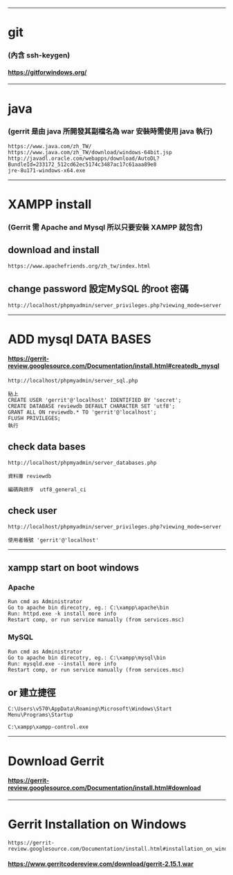 ---------------------

# git 
### (內含 ssh-keygen)

#### https://gitforwindows.org/
---------------------
# java 
### (gerrit 是由 java 所開發其副檔名為 war 安裝時需使用 java 執行)
```
https://www.java.com/zh_TW/
https://www.java.com/zh_TW/download/windows-64bit.jsp
http://javadl.oracle.com/webapps/download/AutoDL?BundleId=233172_512cd62ec5174c3487ac17c61aaa89e8
jre-8u171-windows-x64.exe
```
---------------------

# XAMPP install 
### (Gerrit 需 Apache and Mysql 所以只要安裝 XAMPP 就包含)

## download and install
```
https://www.apachefriends.org/zh_tw/index.html
```
## change password 設定MySQL 的root 密碼
```
http://localhost/phpmyadmin/server_privileges.php?viewing_mode=server
```
---------------------
# ADD mysql DATA BASES

#### https://gerrit-review.googlesource.com/Documentation/install.html#createdb_mysql
```
http://localhost/phpmyadmin/server_sql.php

貼上
CREATE USER 'gerrit'@'localhost' IDENTIFIED BY 'secret';
CREATE DATABASE reviewdb DEFAULT CHARACTER SET 'utf8';
GRANT ALL ON reviewdb.* TO 'gerrit'@'localhost';
FLUSH PRIVILEGES;
執行
```

## check data bases
```
http://localhost/phpmyadmin/server_databases.php

資料庫	reviewdb	
  
編碼與排序  utf8_general_ci
```

## check user
```
http://localhost/phpmyadmin/server_privileges.php?viewing_mode=server

使用者帳號 'gerrit'@'localhost'

```

---------------------
## xampp start on boot windows

### Apache
```
Run cmd as Administrator
Go to apache bin direcotry, eg.: C:\xampp\apache\bin
Run: httpd.exe -k install more info
Restart comp, or run service manually (from services.msc)
```
### MySQL
```
Run cmd as Administrator
Go to apache bin direcotry, eg.: C:\xampp\mysql\bin
Run: mysqld.exe --install more info
Restart comp, or run service manually (from services.msc)
```
## or 建立捷徑
```
C:\Users\v570\AppData\Roaming\Microsoft\Windows\Start Menu\Programs\Startup

C:\xampp\xampp-control.exe
```
---------------------
# Download Gerrit
#### https://gerrit-review.googlesource.com/Documentation/install.html#download

---------------------
# Gerrit Installation on Windows
```
https://gerrit-review.googlesource.com/Documentation/install.html#installation_on_windows

```

#### https://www.gerritcodereview.com/download/gerrit-2.15.1.war
